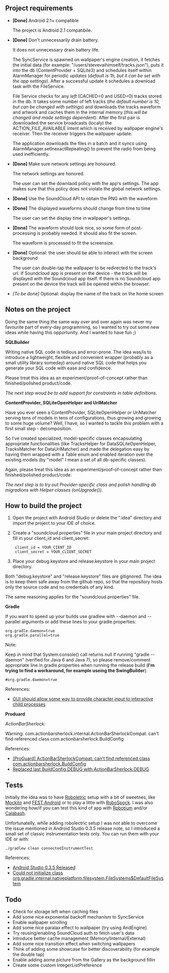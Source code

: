 Project requirements
---

* **[Done]** Android 2.1+ compatible

	The project is Android 2.1 compatibile. 


* **[Done]** Don't unnecessarily drain battery.

	It does not unnecessary drain battery life. 
	
	The SyncService is spawned on wallpaper's engine creation, it fetches the initial data (for example: "/users/stevevaihimself/tracks.json"), puts it into the db (ContentProvider + SQLite3) and schedules itself within AlarmManager for periodic updates (*default is 1h, but it can be set with the app settings*). After a successful update it schedules a download task with the FileService.
	
	File Service checks for any *left* (CACHED=0 and USED=0) tracks stored in the db. It takes some number of left tracks (*the default number is 10, but can be changed with settings*) and downloads the tracks waveform and artwork and caches them in the internal memory (*this will be changed and made settings dependent*). After the first pair is downloaded the service broadcasts (localy) the ACTION_FILE_AVAILABLE intent which is received by wallpaper engine's receiver. Then the receiver triggers the wallpaper update.
	
	The application downloads the files in a batch and it syncs using AlarmManager.setInexactRepeating() to prevent the radio from being used inefficiently.


* **[Done]** Make sure network settings are honoured.

	The network settings are honored.
	
	The user can set the downlaod policy with the app's settings. The app makes sure that this policy does not violate the global network settings.


* **[Done]** Use the SoundCloud API to obtain the PNG with the waveform

* **[Done]** The displayed waveforms should change from time to time

	The user can set the display time in wallpaper's settings.


* **[Done]** The waveform should look nice, so some form of post-processing is probably needed. It should also fit the screen.

	The waveform is processed to fit the screensize.


* **[Done]** Optional: the user should be able to interact with the screen background

	The user can double-tap the wallpaper to be redirected to the track's url. If Soundcloud app is present on the device - the track will be displayed with the Soundcloud app itself. If there is no Soundcloud app present on the device the track will be opened within the browser.
	

* *[To be done]* Optional: display the name of the track on the home screen

Notes on the project
---
Doing the same thing the same way over and over again was never my favourite part of every-day programming, so I wanted to try out some new ideas while having this opportunity. And I wanted to have fun ;)

**SQLBuilder**

Writing native SQL code is tedious and error-prone. The idea was/is to introduce a lightweight, flexible and convenient wrapper (probably as a small utility library someday) around native SQL code that helps you generate your SQL code with ease and confidence.

Please treat this idea as an experiment/proof-of-concept rather than finished/polished product/code.

*The next step woud be to add support for constraints in table definitions.*

**ContentProvider, SQLiteOpenHelper and UriMatcher**

Have you ever seen a ContentProvider, SQLiteOpenHelper or UriMatcher serving tens of models in tens of configurations, thus growing and growing to some huge volume? Well, I have, so I wanted to tackle this problem with a first small step - decomposition.

So I've created specialized, model-specific classes encapsulating appropriate functionalities (like TracksHelper for DataSQLiteOpenHelper, TracksMatcher for DataUriMatcher) and made the delegation easy by having them wrapped with a Table enum and enabled iteration over the existing models (by "model" I mean a set of all db-specific classes).

Again, please treat this idea as an experiment/proof-of-concept rather than finished/polished product/code.

*The next step is to try out Provider-specific class and polish handling db migradions with Helper classes (onUpgrade()).*


How to build the project
---

1. Open the project with Android Studio or delete the ".idea" directory and import the project to your IDE of choice.

2. Create a "soundcloud.properties" file in your main project directory and fill in your client_id and client_secret:

		client_id = YOUR_CIENT_ID
		client_secret = YOUR_CLIENT_SECRET
		
3. Place your debug.keystore and release.keystore in your main project directory.

Both "debug.keystore" and "release.keystore" files are gitignored. The idea is to keep them safe away from the github repo, so that the repository hosts only the source code and no credentials of any kind.

The same reasoning applies for the "soundcloud.properties" file.

**Gradle**

If you want to speed up your builds use gradlew with --daemon and --parallel arguments or add these lines to your gradle.properties:

	org.gradle.daemon=true
    org.gradle.parallel=true

Note:

Keep in mind that System.console() call returns null if running "gradle --daemon" (verified for Java 6 and Java 7), so please remove/comment appropriate line in gradle.properties when running the release build (**I'm trying to find a workaround, for example useing the SwingBuilder**).

	#org.gradle.daemon=true

References:

* [GUI should allow some way to provide character input to interactive child processes](http://issues.gradle.org/browse/GRADLE-1147)

**Produard**

*ActionBarSherlock:*

Warning: com.actionbarsherlock.internal.ActionBarSherlockCompat: can't find referenced class com.actionbarsherlock.BuildConfig

References:

* [[ProGuard] ActionBarSherlockCompat: can't find referenced class com.actionbarsherlock.BuildConfig](https://github.com/JakeWharton/ActionBarSherlock/issues/1001)
* [Replaced last BuildConfig.DEBUG with ActionBarSherlock.DEBUG](https://github.com/JakeWharton/ActionBarSherlock/pull/1027)

Tests
---
Initially the idea was to have [Roboletric](http://robolectric.org/) setup with a bit of sweetnes, like [Mockito](https://code.google.com/p/mockito/) and [FEST Android](http://square.github.io/fest-android/) or to play a little with [RoboSpock](http://robospock.org/). I was also wondering how/if you can test this kind of app with [Robotium](https://code.google.com/p/robotium/) and/or [Calabash](http://calaba.sh/).

Unfortunatelly, while adding robolectric setup I was not able to overcome the issue mentioned in Android Studio 0.3.5 release note, so I introduced a small set of classic instrumentation tests only. You can run them with your IDE or with:

	./gradlew clean connectedInstrumentTest

References:

* [Android Studio 0.3.5 Released](http://tools.android.com/recent/androidstudio035released)
* [Could not initialize class org.gradle.internal.nativeplatform.filesystem.FileSystems$DefaultFileSystem](https://code.google.com/p/android/issues/detail?id=62011)



Todo
---

* Check for storage left when caching files
* Add some nice exponential backoff mechanism to SyncService
* Enable wallpaper scrolling
* Add some nice paralax effect to wallpaper (try using AndEngine)
* Try reusing/enabling SoundCloud auth to fetch user's data
* Introduce better cache management (Memory/Internal/External)
* Add some nice transition effect when switching wallpapers
* Think of adding some showcase for better discoverability (for example the double tap)
* Enable adding aome picture from the Gallery as the background fillin 
* Create some custom IntegerListPreference

